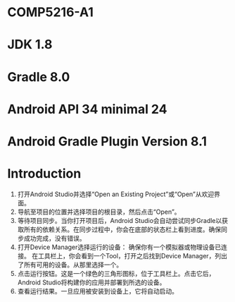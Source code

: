 # COMP5216-A1
# JDK 1.8 
# Gradle 8.0 
# Android API 34 minimal 24 
# Android Gradle Plugin Version 8.1 
# Introduction 
1. 打开Android Studio并选择“Open an Existing Project”或“Open”从欢迎界面。 
2. 导航至项目的位置并选择项目的根目录，然后点击“Open”。 
3. 等待项目同步。当你打开项目后，Android Studio会自动尝试同步Gradle以获取所有的依赖关系。在同步过程中，你会在底部的状态栏上看到进度。确保同步成功完成，没有错误。 
4. 打开Device Manager选择运行的设备： 确保你有一个模拟器或物理设备已连接。 在工具栏上，你会看到一个Tool，打开之后找到Device Manager，列出了所有可用的设备。从那里选择一个。 
5. 点击运行按钮。这是一个绿色的三角形图标，位于工具栏上。点击它后，Android Studio将构建你的应用并部署到所选的设备。 
6. 查看运行结果。一旦应用被安装到设备上，它将自动启动。 